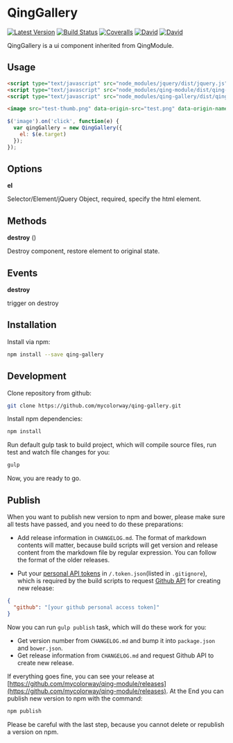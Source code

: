 # QingGallery

[![Latest Version](https://img.shields.io/npm/v/qing-gallery.svg)](https://www.npmjs.com/package/qing-gallery)
[![Build Status](https://img.shields.io/travis/mycolorway/qing-gallery.svg)](https://travis-ci.org/mycolorway/qing-gallery)
[![Coveralls](https://img.shields.io/coveralls/mycolorway/qing-gallery.svg)](https://coveralls.io/github/mycolorway/qing-gallery)
[![David](https://img.shields.io/david/mycolorway/qing-gallery.svg)](https://david-dm.org/mycolorway/qing-gallery)
[![David](https://img.shields.io/david/dev/mycolorway/qing-gallery.svg)](https://david-dm.org/mycolorway/qing-gallery#info=devDependencies)

QingGallery is a ui component inherited from QingModule.

## Usage

```html
<script type="text/javascript" src="node_modules/jquery/dist/jquery.js"></script>
<script type="text/javascript" src="node_modules/qing-module/dist/qing-module.js"></script>
<script type="text/javascript" src="node_modules/qing-gallery/dist/qing-gallery.js"></script>

<image src="test-thumb.png" data-origin-src="test.png" data-origin-name="test" data-origin-size="300,100" data-download-src="test-download.png" alt="test">
```

```js
$('image').on('click', function(e) {
  var qingGallery = new QingGallery({
    el: $(e.target)
  });
});
```

## Options

__el__

Selector/Element/jQuery Object, required, specify the html element.

## Methods

__destroy__ ()

Destroy component, restore element to original state.

## Events

__destroy__

trigger on destroy

## Installation

Install via npm:

```bash
npm install --save qing-gallery
```

## Development

Clone repository from github:

```bash
git clone https://github.com/mycolorway/qing-gallery.git
```

Install npm dependencies:

```bash
npm install
```

Run default gulp task to build project, which will compile source files, run test and watch file changes for you:

```bash
gulp
```

Now, you are ready to go.

## Publish

When you want to publish new version to npm and bower, please make sure all tests have passed, and you need to do these preparations:

* Add release information in `CHANGELOG.md`. The format of markdown contents will matter, because build scripts will get version and release content from the markdown file by regular expression. You can follow the format of the older releases.

* Put your [personal API tokens](https://github.com/blog/1509-personal-api-tokens) in `/.token.json`(listed in `.gitignore`), which is required by the build scripts to request [Github API](https://developer.github.com/v3/) for creating new release:

```json
{
  "github": "[your github personal access token]"
}
```

Now you can run `gulp publish` task, which will do these work for you:

* Get version number from `CHANGELOG.md` and bump it into `package.json` and `bower.json`.
* Get release information from `CHANGELOG.md` and request Github API to create new release.

If everything goes fine, you can see your release at [https://github.com/mycolorway/qing-module/releases](https://github.com/mycolorway/qing-module/releases). At the End you can publish new version to npm with the command:

```bash
npm publish
```

Please be careful with the last step, because you cannot delete or republish a version on npm.
